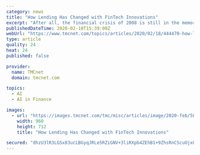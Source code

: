 ```yaml
---
category: news
title: "How Lending Has Changed with FinTech Innovations"
excerpt: "After all, the financial crisis of 2008 is still in the memory for some with how reckless some lending activity had become. The answer is with FinTech using much more sophisticated and advanced levels of AI and machine learning. A lender can see your credit file and your current income and expenditure very quickly during a decision, doing so ..."
publishedDateTime: 2020-02-18T15:39:00Z
webUrl: "https://www.tmcnet.com/topics/articles/2020/02/18/444470-how-lending-has-changed-with-fintech-innovations.htm"
type: article
quality: 24
heat: 24
published: false

provider:
  name: TMCnet
  domain: tmcnet.com

topics:
  - AI
  - AI in Finance

images:
  - url: "https://images.tmcnet.com/tmc/misc/articles/image/2020-feb/5879654967-money-182.jpg"
    width: 960
    height: 712
    title: "How Lending Has Changed with FinTech Innovations"

secured: "dhzU3lR3LGSx83ucLBGyqJRLe5RZiGNV+3liRXpb4ZEhB1+9ZhsRnCScuUjx089DFfCvB+38G9n6X7Hcb4WB4KVVzuqKcnYGZX1/cEorh+/E0FvYPXZWk8+zX7sVioyznT4F/cCfC/o6x55zDnskf14PjokHtyvPhsaEMbQ1bxiVNufRqMiNsOzRdo20M6LzbWi48z9djwT4YIc3ZoLqAhukPWKkZnwAcuUldd/sugHcDqmUOsxPK4GZ5FJohCbDsjZlpOJ7tWyglSV6ZqC/o8y+Z7Vqcq4N4XNhJHTQEUjTFZ+/9YVi/6S89YI4foIj;sylvWiy2LHbHEGvFDmi4Pg=="
---
```



